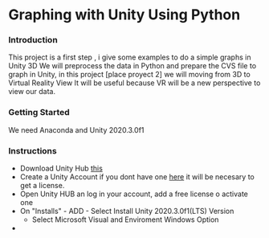 
# Graphing with Unity Using Python

### Introduction

This project is a first step , i give some examples to do a simple graphs in Unity 3D 
We will preprocess the data in Python and prepare the CVS file to graph in Unity, in this project [place proyect 2] we will moving from 3D to Virtual Reality View
It will be useful because VR will be a new perspective to view our data.

### Getting Started

We need Anaconda and Unity 2020.3.0f1

### Instructions


 - Download Unity Hub [this](https://unity3d.com/es/get-unity/download)
 - Create a Unity Account if you dont have one [here](https://id.unity.com/es/conversations/5bfa73ba-e63f-4ffa-95f4-7430ecae17e0002f?view=register) it will be necesary to get a license.
 - Open Unity HUB an log in your account, add a free license o activate one
 - On "Installs" - ADD - Select Install Unity 2020.3.0f1(LTS) Version
	- Select Microsoft Visual and Enviroment Windows Option
 - 

